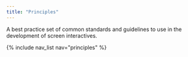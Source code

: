 ```yaml
---
title: "Principles"
---
```


A best practice set of common standards and guidelines to use in the development of screen interactives.

{% include nav_list nav="principles" %}

